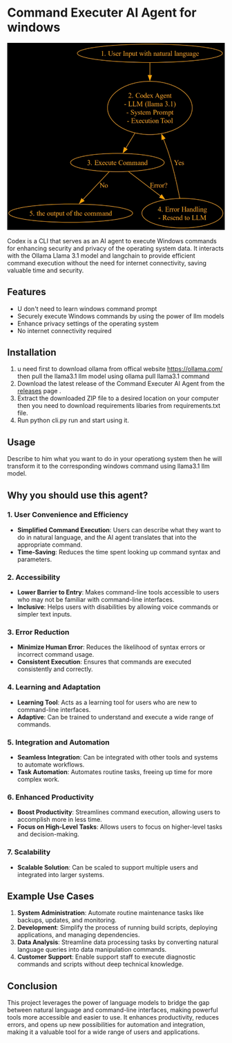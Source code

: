 # Command Executer AI Agent for windows 
![Logo](workfllow.jpeg)


Codex is a CLI that serves as an AI agent to execute Windows commands for enhancing security and privacy of the operating system data. It interacts with the Ollama Llama 3.1 model and langchain to provide efficient command execution without the need for internet connectivity, saving valuable time and security.

## Features
- U don't need to learn windows command prompt  
- Securely execute Windows commands by using the power of llm models 
- Enhance privacy settings of the operating system
- No internet connectivity required


## Installation
1. u need first to download ollama from offical website https://ollama.com/ then pull the llama3.1 llm model using ollama pull llama3.1 command
2. Download the latest release of the Command Executer AI Agent from the [releases](https://github.com/abdallahlakh/codex-agent) page .
3. Extract the downloaded ZIP file to a desired location on your computer then you need to download requirements libaries from requirements.txt file.
4. Run python cli.py run and start using it.

## Usage

Describe to him what you want to do in your operationg system then he will transform it to the corresponding windows command using llama3.1 llm model.



## Why you should use this agent?

### 1. User Convenience and Efficiency
- **Simplified Command Execution**: Users can describe what they want to do in natural language, and the AI agent translates that into the appropriate command.
- **Time-Saving**: Reduces the time spent looking up command syntax and parameters.

### 2. Accessibility
- **Lower Barrier to Entry**: Makes command-line tools accessible to users who may not be familiar with command-line interfaces.
- **Inclusive**: Helps users with disabilities by allowing voice commands or simpler text inputs.

### 3. Error Reduction
- **Minimize Human Error**: Reduces the likelihood of syntax errors or incorrect command usage.
- **Consistent Execution**: Ensures that commands are executed consistently and correctly.

### 4. Learning and Adaptation
- **Learning Tool**: Acts as a learning tool for users who are new to command-line interfaces.
- **Adaptive**: Can be trained to understand and execute a wide range of commands.

### 5. Integration and Automation
- **Seamless Integration**: Can be integrated with other tools and systems to automate workflows.
- **Task Automation**: Automates routine tasks, freeing up time for more complex work.

### 6. Enhanced Productivity
- **Boost Productivity**: Streamlines command execution, allowing users to accomplish more in less time.
- **Focus on High-Level Tasks**: Allows users to focus on higher-level tasks and decision-making.

### 7. Scalability
- **Scalable Solution**: Can be scaled to support multiple users and integrated into larger systems.

## Example Use Cases
1. **System Administration**: Automate routine maintenance tasks like backups, updates, and monitoring.
2. **Development**: Simplify the process of running build scripts, deploying applications, and managing dependencies.
3. **Data Analysis**: Streamline data processing tasks by converting natural language queries into data manipulation commands.
4. **Customer Support**: Enable support staff to execute diagnostic commands and scripts without deep technical knowledge.

## Conclusion
This project leverages the power of language models to bridge the gap between natural language and command-line interfaces, making powerful tools more accessible and easier to use. It enhances productivity, reduces errors, and opens up new possibilities for automation and integration, making it a valuable tool for a wide range of users and applications.


